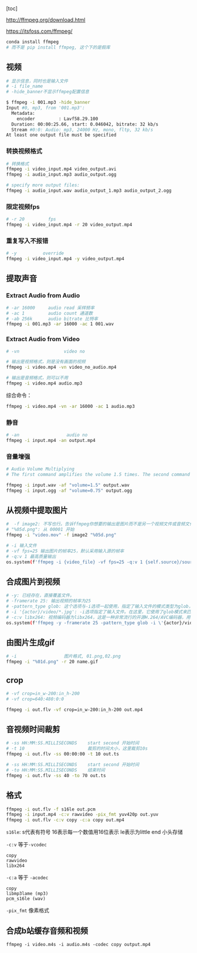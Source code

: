 [toc]

<http://ffmpeg.org/download.html>

<https://itsfoss.com/ffmpeg/>

```bash
conda install ffmpeg
# 而不是 pip install ffmpeg, 这个下的是假库
```

## 视频

```bash
# 显示信息，同时也是输入文件
# -i file_name
# -hide_banner不显示ffmpeg配置信息

$ ffmpeg -i 001.mp3 -hide_banner
Input #0, mp3, from '001.mp3':
  Metadata:
    encoder         : Lavf58.29.100
  Duration: 00:00:25.66, start: 0.046042, bitrate: 32 kb/s
  Stream #0:0: Audio: mp3, 24000 Hz, mono, fltp, 32 kb/s
At least one output file must be specified
```

### 转换视频格式
```bash
# 转换格式
ffmpeg -i video_input.mp4 video_output.avi 
ffmpeg -i audio_input.mp3 audio_output.ogg 

# specify more output files:
ffmpeg -i audio_input.wav audio_output_1.mp3 audio_output_2.ogg
```
### 限定视频fps
```bash
# -r 20         fps
ffmpeg -i video_input.mp4 -r 20 video_output.mp4
```


### 重复写入不报错
```bash
# -y          override
ffmpeg -i video_input.mp4 -y video_output.mp4
```

## 提取声音


### Extract Audio from Audio

```bash
# -ar 16000     audio read 采样频率
# -ac 1         audio count 通道数
# -ab 256k      audio bitrate 比特率
ffmpeg -i 001.mp3 -ar 16000 -ac 1 001.wav 
```

### Extract Audio from Video
```bash
# -vn                 video no

# 输出是视频格式，则是没有画面的视频
ffmpeg -i video.mp4 -vn video_no_audio.mp4

# 输出是音频格式，则可以不用
ffmpeg -i video.mp4 audio.mp3
```
综合命令：
```bash
ffmpeg -i video.mp4 -vn -ar 16000 -ac 1 audio.mp3
```

### 静音

```bash
# -an                  audio no
ffmpeg -i input.mp4 -an output.mp4
```

### 音量增强


```bash
# Audio Volume Multiplying
# The first command amplifies the volume 1.5 times. The second command makes the audio 1/4 (0.25) times quieter.

ffmpeg -i input.wav -af "volume=1.5" output.wav
ffmpeg -i input.ogg -af "volume=0.75" output.ogg
```

## 从视频中提取图片

```bash
#  -f image2: 不写也行。告诉ffmpeg你想要的输出是图片而不是另一个视频文件或音频文件
# "%05d.png": 从 00001 开始
ffmpeg -i "video.mov" -f image2 "%05d.png"
```
```bash
# -i 输入文件
# -vf fps=25 输出图片的帧率25，默认采用输入源的帧率
# -q:v 1 最高质量输出
os.system(f'ffmpeg -i {video_file} -vf fps=25 -q:v 1 {self.source}/source/%05d.png')
```

## 合成图片到视频

```bash
# -y: 已经存在，直接覆盖文件。
# -framerate 25: 输出视频的帧率为25
# -pattern_type glob: 这个选项与-i选项一起使用，指定了输入文件的模式类型为glob，这意味着可以使用通配符（如*）来匹配一组文件。
# -i '{actor}/video/*.jpg': -i选项指定了输入文件。在这里，它使用了glob模式来匹配所有在{actor}/video/目录下的.jpg文件。
# -c:v libx264: 视频编码器为libx264，这是一种非常流行的开源H.264/AVC编码器，用于生成MP4格式的视频。
os.system(f'ffmpeg -y -framerate 25 -pattern_type glob -i \'{actor}/video/*.jpg\' -c:v libx264 {actor}.mp4')
```

## 由图片生成gif
```bash
# -i                  图片格式, 01.png,02.png
ffmpeg -i "%01d.png" -r 20 name.gif
```

## crop

```bash
# -vf crop=in_w-200:in_h-200 
# -vf crop=640:480:0:0

ffmpeg -i out.flv -vf crop=in_w-200:in_h-200 out.mp4
```

## 音视频时间裁剪

```bash
# -ss HH:MM:SS.MILLISECONDS    start second 开始时间
# -t 10                        裁剪的时间大小，这里裁剪10s
ffmpeg -i out.flv -ss 00:00:00 -t 10 out.ts
```
```bash
# -ss HH:MM:SS.MILLISECONDS    start second 开始时间
# -to HH:MM:SS.MILLISECONDS    结束时间 
ffmpeg -i out.flv -ss 40 -to 70 out.ts
```


## 格式

```bash
ffmpeg -i out.flv -f s16le out.pcm
ffmpeg -i input.mp4 -c:v rawvideo -pix_fmt yuv420p out.yuv
ffmpeg -i out.flv -c:v copy -c:a copy out.mp4
```
`s16le`: s代表有符号 16表示每一个数值用16位表示 le表示为little end 小头存储

`-c:v` 等于`-vcodec`
  ```
  copy
  rawvideo
  libx264 
  ```

`-c:a` 等于 `-acodec`
  ```
  copy
  libmp3lame (mp3)
  pcm_s16le (wav)
  ```
`-pix_fmt` 像素格式

## 合成b站缓存音频和视频

```
ffmpeg -i video.m4s -i audio.m4s -codec copy output.mp4
```